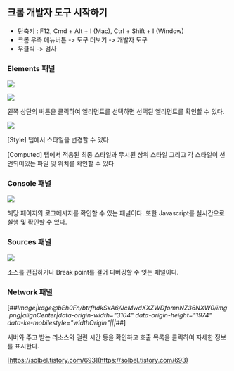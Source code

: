 ## 크롬 개발자 도구 시작하기

-   단축키 : F12, Cmd + Alt + I (Mac), Ctrl + Shift + I (Window)
-   크롬 우측 메뉴버튼 -> 도구 더보기 -> 개발자 도구
-   우클릭 -> 검사

### Elements 패널

![](https://img1.daumcdn.net/thumb/R1280x0/?scode=mtistory2&fname=https%3A%2F%2Fblog.kakaocdn.net%2Fdn%2FcLNUK5%2FbtrfhzAOa2f%2FtUW6x9P27d0noYEFSqaD8k%2Fimg.png)

![](https://img1.daumcdn.net/thumb/R1280x0/?scode=mtistory2&fname=https%3A%2F%2Fblog.kakaocdn.net%2Fdn%2FmotzJ%2FbtrfhlCQEAt%2FbLzVEOEcMMe5cH6k2KyAhK%2Fimg.png)

왼쪽 상단의 버튼을 클릭하여 엘리먼트를 선택하면 선택된 엘리먼트를 확인할 수 있다.

![](https://img1.daumcdn.net/thumb/R1280x0/?scode=mtistory2&fname=https%3A%2F%2Fblog.kakaocdn.net%2Fdn%2Fd2tKHh%2FbtrfjWBN8fN%2FV0fWjQ2V3TlT9LQkdoyiw0%2Fimg.png)

\[Style\] 탭에서 스타일을 변경할 수 있다

\[Computed\] 탭에서 적용된 최종 스타일과 무시된 상위 스타일 그리고 각 스타일이 선언되어있는 파일 및 위치를 확인할 수 있다

### Console 패널

![](https://img1.daumcdn.net/thumb/R1280x0/?scode=mtistory2&fname=https%3A%2F%2Fblog.kakaocdn.net%2Fdn%2Fc9CqAz%2FbtrfjW2SSOb%2FhoB6aNktgmYmdM5pkDo1T1%2Fimg.png)

해당 페이지의 로그메시지를 확인할 수 있는 패널이다. 또한 Javascript를 실시간으로 실행 및 확인할 수 있다.

### Sources 패널

![](https://img1.daumcdn.net/thumb/R1280x0/?scode=mtistory2&fname=https%3A%2F%2Fblog.kakaocdn.net%2Fdn%2FtswTv%2FbtrfjWhvSLJ%2FCyTkJlD2uSSmlMa8xXtJZ0%2Fimg.png)

소스를 편집하거나 Break point를 걸어 디버깅할 수 잇는 패널이다.

### Network 패널

[##_Image|kage@bEh0Fn/btrfhdkSxA6/JcMwdXXZWDfomnNZ36NXW0/img.png|alignCenter|data-origin-width="3104" data-origin-height="1974" data-ke-mobilestyle="widthOrigin"|||_##]

서버와 주고 받는 리소스와 걸린 시간 등을 확인하고 호출 목록을 클릭하여 자세한 정보를 표시한다.

[https://solbel.tistory.com/693](https://solbel.tistory.com/693)